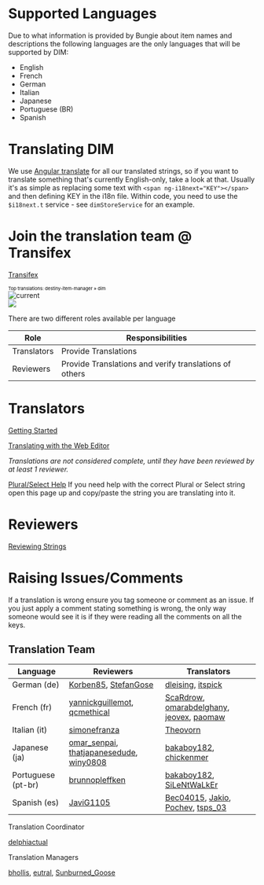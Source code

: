 # Supported Languages
Due to what information is provided by Bungie about item names and descriptions the following languages are the only languages that will be supported by DIM:
  - English
  - French
  - German
  - Italian
  - Japanese
  - Portuguese (BR)
  - Spanish

# Translating DIM

We use [Angular translate](https://angular-translate.github.io/docs/#/guide/02_getting-started) for all our translated strings, so if you want to translate something that's currently English-only, take a look at that. Usually it's as simple as replacing some text with `<span ng-i18next="KEY"></span>` and then defining KEY in the i18n file. Within code, you need to use the `$i18next.t` service - see `dimStoreService` for an example.

# Join the translation team @ Transifex
[Transifex](https://www.transifex.com/destiny-item-manager/destiny-item-manager/)

<a target="_blank" style="text-decoration:none; color:black; font-size:66%" href="https://www.transifex.com/projects/p/destiny-item-manager/resource/dim/"
title="See more information on Transifex.com">Top translations: destiny-item-manager » dim</a><br/>
![current](https://chart.googleapis.com/chart?chxt=y%2Cr&chd=e%3A.......W8y8ybg&chco=84CCFF%2CBFE4FF%2CF4F6FB&chbh=9&chs=350x105&cht=bhs&chxl=0%3A%7CJapanese%7CGerman%7CSpanish%7CPortuguese+%28Brazil%29%7CEnglish%7CItalian%7CFrench%7C1%3A%7C43%25%7C95%25%7C95%25%7C99%25%7C100%25%7C100%25%7C100%25%7C)
<br><a target="_blank" href="/"><img border="0" src="https://tx-assets.scdn5.secure.raxcdn.com/static/charts/images/tx-logo-micro.c5603f91c780.png"/></a>


There are two different roles available per language


| Role 	| Responsibilities |
|-------|------------------|
| Translators | Provide Translations |
| Reviewers   | Provide Translations and verify translations of others |

# Translators
[Getting Started](https://docs.transifex.com/getting-started/translators)

[Translating with the Web Editor](https://docs.transifex.com/translation/translating-with-the-web-editor)

 *Translations are not considered complete, until they have been reviewed by at least 1 reviewer.*

[Plural/Select Help](http://format-message.github.io/icu-message-format-for-translators/editor.html)
If you need help with the correct Plural or Select string open this page up and copy/paste the string you are translating into it.

# Reviewers
[Reviewing Strings](https://docs.transifex.com/translation/reviewing-strings)

# Raising Issues/Comments
If a translation is wrong ensure you tag someone or comment as an issue.
If you just apply a comment stating something is wrong, the only way someone would see it is if they were reading all the comments on all the keys.

## Translation Team
| Language           | Reviewers        | Translators |
|--------------------|------------------|-------------|
| German (de)        | [Korben85](https://www.transifex.com/user/profile/Korben85/), [StefanGose](https://www.transifex.com/user/profile/StefanGose/) | [dleising](https://www.transifex.com/user/profile/dleising/), [itspick](https://www.transifex.com/user/profile/itspick/) |
| French (fr)        | [yannickguillemot](https://www.transifex.com/user/profile/yannickguillemot/), [qcmethical](https://www.transifex.com/user/profile/qcmethical/) |  [ScaRdrow](https://www.transifex.com/user/profile/ScaRdrow/), [omarabdelghany](https://www.transifex.com/user/profile/omarabdelghany/), [jeovex](https://www.transifex.com/user/profile/jeovex/), [paomaw](https://www.transifex.com/user/profile/paomaw/) |
| Italian (it)       | [simonefranza](https://www.transifex.com/user/profile/simonefranza/)     | [Theovorn](https://www.transifex.com/user/profile/Theovorn/) |
| Japanese (ja)      | [omar_senpai](https://www.transifex.com/user/profile/omar_senpai/), [thatjapanesedude](https://www.transifex.com/user/profile/thatjapanesedude/), [winy0808](https://www.transifex.com/user/profile/winy0808/)      | [bakaboy182](https://www.transifex.com/user/profile/bakaboy182/), [chickenmer](https://www.transifex.com/user/profile/chickenmer/) |
| Portuguese (pt-br) | [brunnopleffken](https://www.transifex.com/user/profile/brunnopleffken/)   | [bakaboy182](https://www.transifex.com/user/profile/bakaboy182/), [SiLeNtWaLkEr](https://www.transifex.com/user/profile/SiLeNtWaLkEr/) |
| Spanish (es)       | [JaviG1105](https://www.transifex.com/user/profile/JaviG1105/)        | [Bec04015](https://www.transifex.com/user/profile/Bec04015/), [Jakio](https://www.transifex.com/user/profile/Jakio/), [Pochev](https://www.transifex.com/user/profile/Pochev/), [tsps_03](https://www.transifex.com/user/profile/tsps_03/) |

Translation Coordinator

[delphiactual](https://www.transifex.com/user/profile/delphiactual/)

Translation Managers

[bhollis](https://www.transifex.com/user/profile/bhollis/), [eutral](https://www.transifex.com/user/profile/eutral/), [Sunburned_Goose](https://www.transifex.com/user/profile/Sunburned_Goose/)
